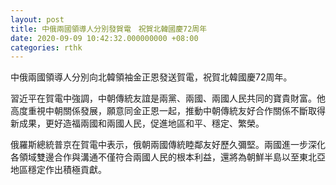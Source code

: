 ```yaml
---
layout: post
title: 中俄兩國領導人分別發賀電　祝賀北韓國慶72周年
date: 2020-09-09 10:42:32.000000000 +08:00
categories: rthk
---
```


中俄兩國領導人分別向北韓領袖金正恩發送賀電，祝賀北韓國慶72周年。

習近平在賀電中強調，中朝傳統友誼是兩黨、兩國、兩國人民共同的寶貴財富。他高度重視中朝關係發展，願意同金正恩一起，推動中朝傳統友好合作關係不斷取得新成果，更好造福兩國和兩國人民，促進地區和平、穩定、繁榮。

俄羅斯總統普京在賀電中表示，俄朝兩國傳統睦鄰友好歷久彌堅。兩國進一步深化各領域雙邊合作與溝通不僅符合兩國人民的根本利益，還將為朝鮮半島以至東北亞地區穩定作出積極貢獻。
